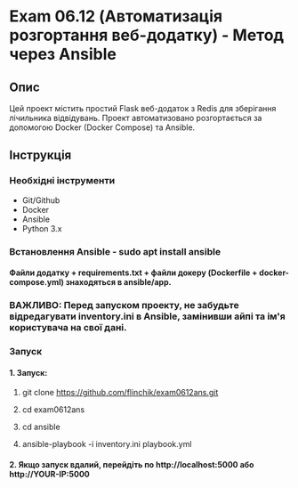 # Exam 06.12 (Автоматизація розгортання веб-додатку) - Метод через Ansible

## Опис
Цей проект містить простий Flask веб-додаток з Redis для зберігання лічильника відвідувань. Проект автоматизовано розгортається за допомогою Docker (Docker Compose) та Ansible.

## Інструкція

### Необхідні інструменти
- Git/Github
- Docker
- Ansible
- Python 3.x

### Встановлення Ansible - sudo apt install ansible

#### Файли додатку + requirements.txt + файли докеру (Dockerfile + docker-compose.yml) знаходяться в ansible/app.

### ВАЖЛИВО: Перед запуском проекту, не забудьте відредагувати inventory.ini в Ansible, замінивши айпі та ім'я користувача на свої дані.

### Запуск
#### 1. Запуск:
1) git clone https://github.com/flinchik/exam0612ans.git

2) cd exam0612ans

3) cd ansible

4) ansible-playbook -i inventory.ini playbook.yml

#### 2. Якщо запуск вдалий, перейдіть по http://localhost:5000 або http://YOUR-IP:5000


